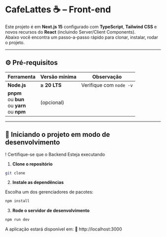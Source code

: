 # CafeLattes ☕ – Front-end

Este projeto é em **Next.js 15** configurado com **TypeScript**, **Tailwind CSS** e novos recursos do **React** (incluindo Server/Client Components).  
Abaixo você encontra um passo-a-passo rápido para clonar, instalar, rodar o projeto.

---

## ⚙️ Pré-requisitos

| Ferramenta | Versão mínima | Observação |
|------------|---------------|------------|
| **Node.js** | **≥ 20 LTS** | Verifique com `node -v` |
| **pnpm** <br>ou **bun** <br>ou **yarn** <br>ou **npm** | (opcional) |  |

---

## 🚀 Iniciando o projeto em modo de desenvolvimento

! Certifique-se que o Backend Esteja executando

1. **Clone o repositório**

 ```bash
 git clone
 ```
2. **Instale as dependências**

Escolha um dos gerenciadores de pacotes:
   ```bash
npm install
   ```

3. **Rode o servidor de desenvolvimento**

 ```bash
 npm run dev
 ```

A aplicação estará disponível em:
🔗 http://localhost:3000
